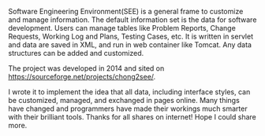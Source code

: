 Software Engineering Environment(SEE) is a general frame to customize and manage information. The default information set is the data for software development. Users can manage tables like Problem Reports, Change Requests, Working Log and Plans, Testing Cases, etc.
It is written in servlet and data are saved in XML, and run in web container like Tomcat.
Any data structures can be added and customized.

The project was developed in 2014 and sited on https://sourceforge.net/projects/chong2see/.

I wrote it to implement the idea that all data, including interface styles, can be customized, managed, and exchanged in pages online. Many things have changed and programmers have made their workings much smarter with their brilliant tools. Thanks for all shares on internet! Hope I could share more.

